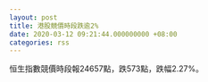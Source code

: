 ```yaml
---
layout: post
title: 港股競價時段跌逾2%
date: 2020-03-12 09:21:44.000000000 +08:00
categories: rss
---
```


恒生指數競價時段報24657點，跌573點，跌幅2.27%。
